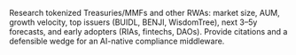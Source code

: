
Research tokenized Treasuries/MMFs and other RWAs: market size, AUM, growth velocity, top issuers (BUIDL, BENJI, WisdomTree), next 3–5y forecasts, and early adopters (RIAs, fintechs, DAOs). Provide citations and a defensible wedge for an AI-native compliance middleware.
